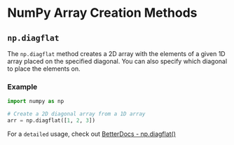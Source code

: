 # NumPy Array Creation Methods

## `np.diagflat`

The `np.diagflat` method creates a 2D array with the elements of a given 1D array placed on the specified diagonal. You can also specify which diagonal to place the elements on.

### Example

```python
import numpy as np

# Create a 2D diagonal array from a 1D array
arr = np.diagflat([1, 2, 3])
```

For a `detailed` usage, check out [BetterDocs - np.diagflat()](https://betterdocs.tech/python/libs/numpy/stable/creation/diagflat)